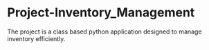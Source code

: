 # Project-Inventory_Management
The project is a class based python application designed to manage inventory efficiently.
